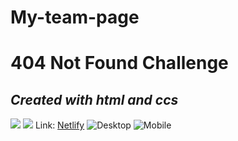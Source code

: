 # My-team-page

# 404 Not Found Challenge

## _Created with html and ccs_

![](https://img.shields.io/badge/HTML-239120?style=for-the-badge&logo=html5&logoColor=white) ![](https://img.shields.io/badge/CSS-239120?&style=for-the-badge&logo=css3&logoColor=white)
Link: [Netlify](https://focused-curie-d1a44f.netlify.app/)
![Desktop](https://i.ibb.co/7X0Ccf8/127-0-0-1-5500-index-html.png)
![Mobile](https://i.ibb.co/GkrHbtz/127-0-0-1-5500-index-html-Moto-G4.png)
